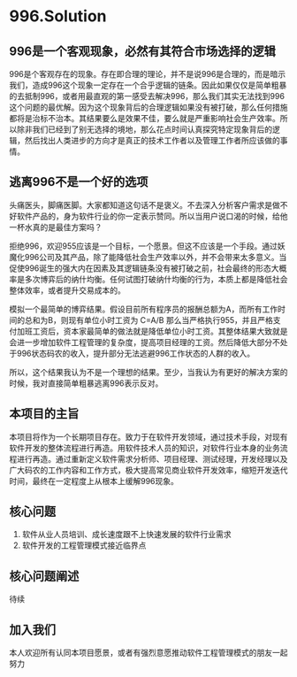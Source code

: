 # 996.Solution

## 996是一个客观现象，必然有其符合市场选择的逻辑

996是个客观存在的现象。存在即合理的理论，并不是说996是合理的，而是暗示我们，造成996这个现象一定存在一个合乎逻辑的链条。因此如果仅仅是简单粗暴的去抵制996，或者用最直观的第一感受去解决996，那么我们其实无法找到996这个问题的最优解。因为这个现象背后的合理逻辑如果没有被打破，那么任何措施都将是治标不治本。其结果要么是效果不佳，要么就是严重影响社会生产效率。所以除非我们已经到了别无选择的境地，那么花点时间认真探究特定现象背后的逻辑，然后找出人类进步的方向才是真正的技术工作者以及管理工作者所应该做的事情。

## 逃离996不是一个好的选项

头痛医头，脚痛医脚。大家都知道这句话不是褒义。不去深入分析客户需求是做不好软件产品的，身为软件行业的你一定表示赞同。所以当用户说口渴的时候，给他一杯水真的是最佳方案吗？

拒绝996，欢迎955应该是一个目标，一个愿景。但这不应该是一个手段。通过妖魔化996公司及其产品，除了能降低社会生产效率以外，并不会带来太多意义。当促使996诞生的强大内在因素及其逻辑链条没有被打破之前，社会最终的形态大概率是多次博弈后的纳什均衡。任何试图打破纳什均衡的行为，本质上都是降低社会整体效率，或者提升交易成本的。

模拟一个最简单的博弈结果。假设目前所有程序员的报酬总额为A，而所有工作时间的总和为B，则现有单位小时工资为 C=A/B
那么当严格执行955，并且严格支付加班工资后，资本家最简单的做法就是降低单位小时工资。其整体结果大致就是会进一步增加软件工程管理的复杂度，提高项目经理的工资。然后降低大部分不处于996状态码农的收入，提升部分无法逃避996工作状态的人群的收入。

所以，这个结果我认为不是一个理想的结果。至少，当我认为有更好的解决方案的时候，我对直接简单粗暴逃离996表示反对。

## 本项目的主旨

本项目将作为一个长期项目存在。致力于在软件开发领域，通过技术手段，对现有软件开发的整体流程进行再造。用软件技术人员的知识，对软件行业本身的业务流程进行再造。通过重新定义软件需求分析师、项目经理、测试经理，开发经理以及广大码农的工作内容和工作方式，极大提高常见商业软件开发效率，缩短开发迭代时间，最终在一定程度上从根本上缓解996现象。

## 核心问题

1. 软件从业人员培训、成长速度跟不上快速发展的软件行业需求
2. 软件开发的工程管理模式接近临界点

## 核心问题阐述

待续

## 加入我们

本人欢迎所有认同本项目愿景，或者有强烈意愿推动软件工程管理模式的朋友一起努力
